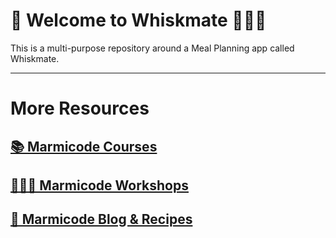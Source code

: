 # 👋 Welcome to Whiskmate 👨🏻‍🍳

This is a multi-purpose repository around a Meal Planning app called Whiskmate.

---

# More Resources

## [📚 Marmicode Courses](https://courses.marmicode.io)

## [👨🏻‍🏫 Marmicode Workshops](https://marmicode.eventbrite.com)

## [📝 Marmicode Blog & Recipes](https://marmicode.io)
